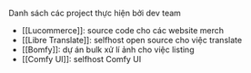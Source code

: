 
Danh sách các project thực hiện bởi dev team

- [[Lucommerce]]: source code cho các website merch
- [[Libre Translate]]: selfhost open source cho việc translate
- [[Bomfy]]: dự án bulk xử lí ảnh cho việc listing
- [[Comfy UI]]: selfhost Comfy UI